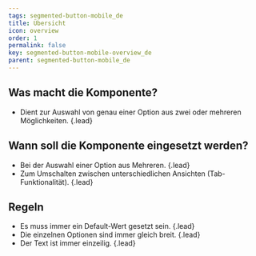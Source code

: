 ```yaml
---
tags: segmented-button-mobile_de
title: Übersicht
icon: overview
order: 1
permalink: false  
key: segmented-button-mobile-overview_de
parent: segmented-button-mobile_de
---
```


## Was macht die Komponente?
*   Dient zur Auswahl von genau einer Option aus zwei oder mehreren Möglichkeiten. {.lead}

## Wann soll die Komponente eingesetzt werden?
*   Bei der Auswahl einer Option aus Mehreren. {.lead}
*   Zum Umschalten zwischen unterschiedlichen Ansichten (Tab-Funktionalität). {.lead}

## Regeln
*   Es muss immer ein Default-Wert gesetzt sein. {.lead}
*   Die einzelnen Optionen sind immer gleich breit. {.lead}
*   Der Text ist immer einzeilig. {.lead}
